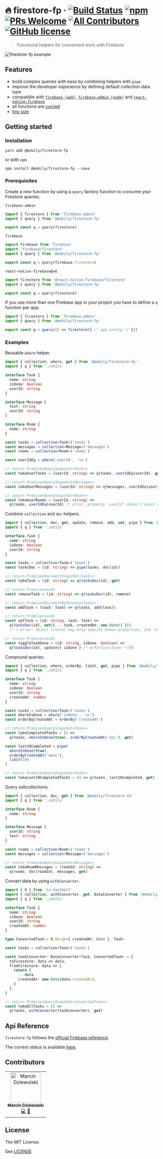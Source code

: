 # 🔥 firestore-fp &middot; [![Build Status](https://img.shields.io/travis/com/mobily/firestore-fp.svg?style=flat-square&logo=travis)](https://travis-ci.com/mobily/firestore-fp) [![npm](https://img.shields.io/npm/v/@mobily/firestore-fp.svg?style=flat-square&logo=npm)](https://www.npmjs.com/package/@mobily/firestore-fp)  [![PRs Welcome](https://img.shields.io/badge/PRs-welcome-brightgreen.svg?style=flat-square)](http://makeapullrequest.com) [![All Contributors](https://img.shields.io/badge/all_contributors-1-orange.svg?style=flat-square)](#contributors) [![GitHub license](https://img.shields.io/badge/license-MIT-blue.svg?style=flat-square)](https://github.com/mobily/firestore-fp/blob/master/LICENSE)

> Functional helpers for convenient work with Firestore.

<img src="https://raw.githubusercontent.com/mobily/firestore-fp/master/assets/example.gif" alt="firestore-fp example">

## Features

- build complex queries with ease by combining helpers with `pipe`
- improve the developer experience by defining default collection data type
- compatible with [`firebase (web)`](https://github.com/firebase/firebase-js-sdk), [`firebase-admin (node)`](https://github.com/firebase/firebase-admin-node) and [`react-native-firebase`](https://github.com/invertase/react-native-firebase)
- all functions are [curried](https://medium.com/javascript-scene/curry-and-function-composition-2c208d774983)
- [tiny size](https://bundlephobia.com/result?p=@mobily/firestore-fp)

## Getting started

### Installation

```shell
yarn add @mobily/firestore-fp
```

or with `npm`

```shell
npm install @mobily/firestore-fp --save
```

### Prerequisites

Create a new function by using a `query` factory function to consume your Firestore queries.

`firebase-admin`

```typescript
import { firestore } from 'firebase-admin'
import { query } from '@mobily/firestore-fp'

export const q = query(firestore)
```

`firebase`

```typescript
import firebase from 'firebase'
import 'firebase/firestore'
import { query } from '@mobily/firestore-fp'

export const q = query(firebase.firestore)
```

`react-native-firebase@v6`

```typescript
import firestore from '@react-native-firebase/firestore'
import { query } from '@mobily/firestore-fp'

export const q = query(firestore)
```

If you use more than one Firebase app in your project you have to define a `q` function per app:

```typescript
import { firestore } from 'firebase-admin'
import { query } from '@mobily/firestore-fp'

export const q = query(() => firestore({ /* app config */ }))
```

### Examples

Reusable `where` helper.

```typescript
import { collection, where, get } from '@mobily/firestore-fp'
import { q } from './utils'

interface Task {
  name: string
  isDone: boolean
  userId: string
}

interface Message {
  text: string
  userId: string
}

interface Room {
  name: string
}

const tasks = collection<Task>('tasks')
const messages = collection<Message>('messages')
const rooms = collection<Room>('rooms')

const userIdEq = where('userId', '==')

// return Promise<QuerySnapshot<Task>>
const takeUserTasks = (userId: string) => q(tasks, userIdEq(userId), get)

// return Promise<QuerySnapshot<Message>>
const takeUserMessages = (userId: string) => q(messages, userIdEq(userId), get)

// return Promise<QuerySnapshot<Room>>
const takeUserRooms = (userId: string) =>
  q(rooms, userIdEq(userId) /* error, property 'userId' doesn't exist on type 'Room' */, get)
```

Combine `collection` and `doc` helpers.

```typescript
import { collection, doc, get, update, remove, add, set, pipe } from '@mobily/firestore-fp'
import { q } from './utils'

interface Task {
  name: string
  isDone: boolean
  userId: string
}

const tasks = collection<Task>('tasks')
const tasksDoc = (id: string) => pipe(tasks, doc(id))

// return Promise<DocumentSnapshot<Task>>
const takeTask = (id: string) => q(tasksDoc(id), get)

// return Promise<void>
const removeTask = (id: string) => q(tasksDoc(id), remove)

// return Promise<DocumentReference<Task>>
const addTask = (task: Task) => q(tasks, add(task))

// return Promise<void>
const setTask = (id: string, task: Task) =>
  q(tasksDoc(id), set({ ...task, createdAt: new Date() }))
  /* ⬆️ error: object literal may only specify known properties, and 'createdAt' does not exist in type 'Task' */

// return Promise<void>
const toggleTaskDone = (id: string, isDone: boolean) =>
  q(tasksDoc(id), update({ isDone } /* ◀️ Partial<Task> */))
```

Compound queries.

```typescript
import { collection, where, orderBy, limit, get, pipe } from '@mobily/firestore-fp'
import { q } from './utils'

interface Task {
  name: string
  isDone: boolean
  userId: string
  createdAt: number
}

const tasks = collection<Task>('tasks')
const whereIsDone = where('isDone', '==')
const orderByCreatedAt = orderBy('createdAt')

// return Promise<QuerySnapshot<Task>>
const takeCompletedTasks = () =>
  q(tasks, whereIsDone(true), orderByCreatedAt('asc'), get)

const last10Completed = pipe(
  whereIsDone(true),
  orderByCreatedAt('desc'),
  limit(10)
)

// return Promise<QuerySnapshot<Task>>
const takeLast10CompletedTasks = () => q(tasks, last10Completed, get)
```

Query subcollections.

```typescript
import { collection, doc, get } from '@mobily/firestore-fp'
import { q } from './utils'

interface Room {
  name: string
}

interface Message {
  userId: string
  text: string
}

const rooms = collection<Room>('rooms')
const messages = collection<Message>('messages')

// return Promise<QuerySnapshot<Message>>
const takeRoomMessages = (roomId: string) =>
  q(rooms, doc(roomId), messages, get)
```

Convert data by using `withConverter`.

```typescript
import { O } from 'ts-toolbelt'
import { collection, withConverter, get, DataConverter } from '@mobily/firestore-fp'
import { q } from './utils'

interface Task {
  name: string
  isDone: boolean
  userId: string
  createdAt: number
}

type ConvertedTask = O.Merge<{ createdAt: Date }, Task>

const tasks = collection<Task>('tasks')

const taskConverter: DataConverter<Task, ConvertedTask> = {
  toFirestore: data => data,
  fromFirestore: data => {
    return {
      ...data,
      createdAt: new Date(date.createdAt),
    }
  },
}

// return Promise<QuerySnapshot<ConvertedTask>>
const takeAllTasks = () =>
  q(tasks, withConverter(taskConverter), get)
```

## Api Reference

`firestore-fp` follows the [official Firebase reference](https://firebase.google.com/docs/reference/js/firebase.firestore).

The current status is available [here](STATUS.md).

## Contributors

<!-- ALL-CONTRIBUTORS-LIST:START - Do not remove or modify this section -->
<!-- prettier-ignore -->
<table><tr><td align="center"><a href="https://twitter.com/__marcin_"><img src="https://avatars1.githubusercontent.com/u/1467712?v=4" width="100px;" alt="Marcin Dziewulski"/><br /><sub><b>Marcin Dziewulski</b></sub></a><br /><a href="https://github.com/mobily/firestore-fp/commits?author=mobily" title="Code">💻</a> <a href="https://github.com/mobily/firestore-fp/commits?author=mobily" title="Documentation">📖</a></td></tr></table>

<!-- ALL-CONTRIBUTORS-LIST:END -->

## License

The MIT License.

See [LICENSE](LICENSE)
